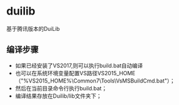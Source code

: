 # duilib
基于腾讯版本的DuiLib

## 编译步骤
* 如果已经安装了VS2017,则可以执行build.bat自动编译
* 也可以在系统环境变量配置VS路径VS2015_HOME（"%VS2015_HOME%\Common7\Tools\VsMSBuildCmd.bat"）；
* 然后在当前目录命令行执行build.bat；
* 编译结果存放在Duilib/lib文件夹下；
